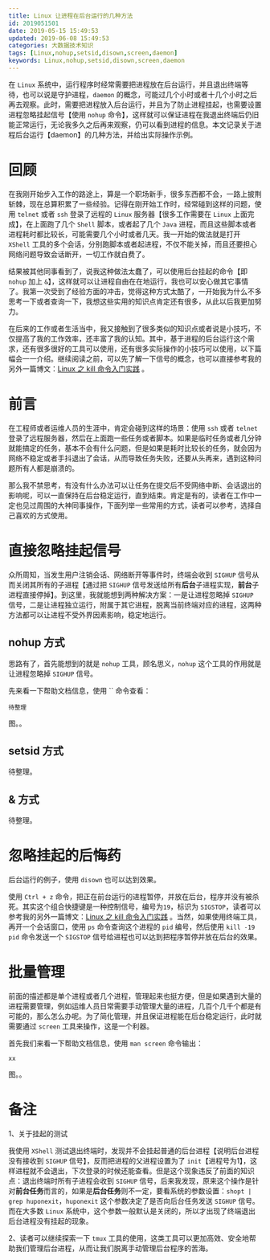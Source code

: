 ```yaml
---
title: Linux 让进程在后台运行的几种方法
id: 2019051501
date: 2019-05-15 15:49:53
updated: 2019-06-08 15:49:53
categories: 大数据技术知识
tags: [Linux,nohup,setsid,disown,screen,daemon]
keywords: Linux,nohup,setsid,disown,screen,daemon
---
```



在 `Linux` 系统中，运行程序时经常需要把进程放在后台运行，并且退出终端等待，也可以说是守护进程，`daemon` 的概念，可能过几个小时或者十几个小时之后再去观察。此时，需要把进程放入后台运行，并且为了防止进程挂起，也需要设置进程忽略挂起信号【使用 `nohup` 命令】，这样就可以保证进程在我退出终端后仍旧能正常运行，无论我多久之后再来观察，仍可以看到进程的信息。本文记录关于进程后台运行【daemon】的几种方法，并给出实际操作示例。


<!-- more -->


# 回顾


在我刚开始步入工作的路途上，算是一个职场新手，很多东西都不会，一路上披荆斩棘，现在总算积累了一些经验。记得在刚开始工作时，经常碰到这样的问题，使用 `telnet` 或者 `ssh` 登录了远程的 `Linux` 服务器【很多工作需要在 `Linux` 上面完成】，在上面跑了几个 `Shell` 脚本，或者起了几个 `Java` 进程，而且这些脚本或者进程耗时都比较长，可能需要几个小时或者几天。我一开始的做法就是打开 `XShell` 工具的多个会话，分别跑脚本或者起进程，不仅不能关掉，而且还要担心网络问题导致会话断开，一切工作就白费了。

结果被其他同事看到了，说我这种做法太蠢了，可以使用后台挂起的命令【即 `nohup` 加上 `&`】，这样就可以让进程自由在在地运行，我也可以安心做其它事情了。我第一次受到了经验方面的冲击，觉得这种方式太酷了，一开始我为什么不多思考一下或者查询一下，我想这些实用的知识点肯定还有很多，从此以后我更加努力。

在后来的工作或者生活当中，我又接触到了很多类似的知识点或者说是小技巧，不仅提高了我的工作效率，还丰富了我的认知。其中，基于进程的后台运行这个需求，还有很多很好的工具可以使用，还有很多实际操作的小技巧可以使用，以下篇幅会一一介绍。继续阅读之前，可以先了解一下信号的概念，也可以直接参考我的另外一篇博文：[Linux 之 kill 命令入门实践](https://www.playpi.org/2019042101.html) 。


# 前言


在工程师或者运维人员的生涯中，肯定会碰到这样的场景：使用 `ssh` 或者 `telnet` 登录了远程服务器，然后在上面跑一些任务或者脚本。如果是临时任务或者几分钟就能搞定的任务，基本不会有什么问题，但是如果是耗时比较长的任务，就会因为网络不稳定或者手抖退出了会话，从而导致任务失败，还要从头再来，遇到这种问题所有人都是崩溃的。

那么我不禁思考，有没有什么办法可以让任务在提交后不受网络中断、会话退出的影响呢，可以一直保持在后台稳定运行，直到结束。肯定是有的，读者在工作中一定也见过周围的大神同事操作，下面列举一些常用的方式，读者可以参考，选择自己喜欢的方式使用。


# 直接忽略挂起信号


众所周知，当发生用户注销会话、网络断开等事件时，终端会收到 `SIGHUP` 信号从而关闭其所有的子进程【通过把 `SIGHUP` 信号发送给所有**后台**子进程实现，**前台**子进程直接停掉】。到这里，我就能想到两种解决方案：一是让进程忽略掉 `SIGHUP` 信号，二是让进程独立运行，附属于其它进程，脱离当前终端对应的进程，这两种方法都可以让进程不受外界因素影响，稳定地运行。

## nohup 方式

思路有了，首先能想到的就是 `nohup` 工具，顾名思义，`nohup` 这个工具的作用就是让进程忽略掉 `SIGHUP` 信号。

先来看一下帮助文档信息，使用 `` 命令查看：

```
待整理
```

图。。

## setsid 方式

待整理。

## & 方式

待整理。


# 忽略挂起的后悔药


后台运行的例子，使用 `disown` 也可以达到效果。

使用 `Ctrl + z` 命令，把正在前台运行的进程暂停，并放在后台，程序并没有被杀死。其实这个组合快捷键是一种控制信号，编号为`19`，标识为 `SIGSTOP`，读者可以参考我的另外一篇博文：[Linux 之 kill 命令入门实践](https://playpi.org/2019042101.html) 。当然，如果使用终端工具，再开一个会话窗口，使用 `ps` 命令查询这个进程的 `pid` 编号，然后使用 `kill -19 pid` 命令发送一个 `SIGSTOP` 信号给进程也可以达到把程序暂停并放在后台的效果。


# 批量管理


前面的描述都是单个进程或者几个进程，管理起来也挺方便，但是如果遇到大量的进程需要管理，例如运维人员日常需要手动管理大量的进程，几百个几千个都是有可能的，那么怎么办呢。为了简化管理，并且保证进程能在后台稳定运行，此时就需要通过 `screen` 工具来操作，这是一个利器。

首先我们来看一下帮助文档信息，使用 `man screen` 命令输出：

```
xx
```

图。。


# 备注


1、关于挂起的测试

我使用 `XShell` 测试退出终端时，发现并不会挂起普通的后台进程【说明后台进程没有接收到 `SIGHUP` 信号】，反而把进程的父进程设置为了 `init`【进程号为1】，这样进程就不会退出，下次登录的时候还能查看。但是这个现象违反了前面的知识点：退出终端时所有子进程会收到 `SIGHUP` 信号，后来我发现，原来这个操作是针对**前台任务**而言的，如果是**后台任务**则不一定，要看系统的参数设置：`shopt | grep huponexit`，`huponexit` 这个参数决定了是否向后台任务发送 `SIGHUP` 信号。而在大多数 `Linux` 系统中，这个参数一般默认是关闭的，所以才出现了终端退出后台进程没有挂起的现象。

2、读者可以继续探索一下 `tmux` 工具的使用，这类工具可以更加高效、安全地帮助我们管理后台进程，从而让我们脱离手动管理后台程序的苦海。


